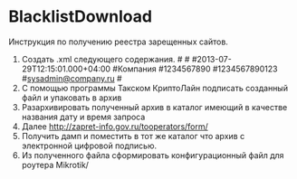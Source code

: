 # BlacklistDownload

Инструкция по получению реестра зарещенных сайтов.
1. Создать .xml  следующего содержания.
#<?xml version="1.0" encoding="windows-1251"?>
#<request>
#<requestTime>2013-07-29T12:15:01.000+04:00</requestTime>
#<operatorName>Компания</operatorName>
#<inn>1234567890</inn>
#<ogrn>1234567890123</ogrn>
#<email>sysadmin@company.ru</email>
#</request>
2. С помощью программы Такском КриптоЛайн подписать созданный файл и упаковать в архив 
3. Разархивировать полученный архив в каталог имеющий в качестве названия дату и время запроса
4. Далее http://zapret-info.gov.ru/tooperators/form/
5. Получить дамп и поместить в тот же каталог что архив с электронной цифровой подписью.
6. Из полученного файла сформировать конфигурационный файл для роутера Mikrotik/

